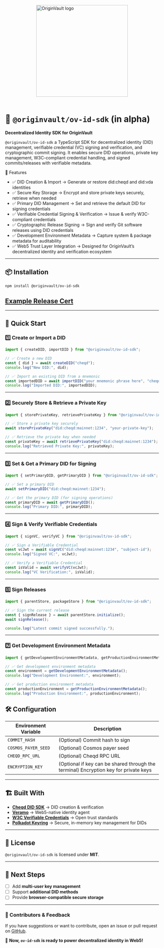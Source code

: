 <div style="width: 100%; display: flex; justify-content: center; align-items: center;">
      <img src="https://gray-objective-tiglon-784.mypinata.cloud/ipfs/Qma7EjPPPfomzEKkYcJa2ctEFPUhHaMwiojTR1wTQPg2x8" alt="OriginVault logo" width="300" height="300">
</div>
<br />

# 🚀 `@originvault/ov-id-sdk` (in alpha)
**Decentralized Identity SDK for OriginVault**

`@originvault/ov-id-sdk` a TypeScript SDK for decentralized identity (DID) management, verifiable credential (VC) signing and verification, and cryptographic commit signing. It enables secure DID operations, private key management, W3C-compliant credential handling, and signed commits/releases with verifiable metadata.

🔹 Features

- ✅ DID Creation & Import → Generate or restore did:cheqd and did:vda identities
- ✅ Secure Key Storage → Encrypt and store private keys securely, retrieve when needed
- ✅ Primary DID Management → Set and retrieve the default DID for signing credentials
- ✅ Verifiable Credential Signing & Verification → Issue & verify W3C-compliant credentials
- ✅ Cryptographic Release Signing → Sign and verify Git software releases using DID credentials
- ✅ Development Environment Metadata → Capture system & package metadata for auditability
- ✅ Web5 Trust Layer Integration → Designed for OriginVault’s decentralized identity and verification ecosystem
---

## 📦 Installation
```bash
npm install @originvault/ov-id-sdk
```

## [Example Release Cert](https://github.com/OriginVault/ov-id-sdk/blob/main/.my-certificates/@originvault/ov-id-sdk-0.0.1-alpha.23-2025-03-03T05%EF%80%BA14%EF%80%BA01.454Z.json)


---

## 🚀 Quick Start

### **1️⃣ Create or Import a DID**
```typescript
import { createDID, importDID } from "@originvault/ov-id-sdk";

// ✅ Create a new DID
const { did } = await createDID("cheqd");
console.log("New DID:", did);

// ✅ Import an existing DID from a mnemonic
const importedDID = await importDID("your mnemonic phrase here", "cheqd");
console.log("Imported DID:", importedDID);
```

---

### **2️⃣ Securely Store & Retrieve a Private Key**
```typescript
import { storePrivateKey, retrievePrivateKey } from "@originvault/ov-id-sdk";

// ✅ Store a private key securely
await storePrivateKey("did:cheqd:mainnet:1234", "your-private-key");

// ✅ Retrieve the private key when needed
const privateKey = await retrievePrivateKey("did:cheqd:mainnet:1234");
console.log("Retrieved Private Key:", privateKey);
```

---

### **3️⃣ Set & Get a Primary DID for Signing**
```typescript
import { setPrimaryDID, getPrimaryDID } from "@originvault/ov-id-sdk";

// ✅ Set a primary DID
await setPrimaryDID("did:cheqd:mainnet:1234");

// ✅ Get the primary DID (for signing operations)
const primaryDID = await getPrimaryDID();
console.log("Primary DID:", primaryDID);
```

---

### **4️⃣ Sign & Verify Verifiable Credentials**
```typescript
import { signVC, verifyVC } from "@originvault/ov-id-sdk";

// ✅ Sign a Verifiable Credential
const vcJwt = await signVC("did:cheqd:mainnet:1234", "subject-id");
console.log("Signed VC:", vcJwt);

// ✅ Verify a Verifiable Credential
const isValid = await verifyVC(vcJwt);
console.log("VC Verification:", isValid);
```

---

### **5️⃣ Sign Releases**
```typescript
import { parentStore, packageStore } from "@originvault/ov-id-sdk";

// ✅ Sign the current release
const { signRelease } = await parentStore.initialize();
await signRelease();

console.log("Latest commit signed successfully.");
```
---

### **7️⃣ Get Development Environment Metadata**
```typescript
import { getDevelopmentEnvironmentMetadata, getProductionEnvironmentMetadata } from "@originvault/ov-id-sdk";

// ✅ Get development environment metadata
const environment = getDevelopmentEnvironmentMetadata();
console.log("Development Environment:", environment);

// ✅ Get production environment metadata
const productionEnvironment = getProductionEnvironmentMetadata();
console.log("Production Environment:", productionEnvironment);
```

## 🛠 Configuration
| **Environment Variable** | **Description** |
|------------------|-----------------------------------------------|
| `COMMIT_HASH` | (Optional) Commit hash to sign |
| `COSMOS_PAYER_SEED` | (Optional) Cosmos payer seed |
| `CHEQD_RPC_URL` | (Optional) Cheqd RPC URL |
| `ENCRYPTION_KEY` | (Optional if key can be shared through the terminal) Encryption key for private keys |

---

## 🏗 Built With
- **[Cheqd DID SDK](https://docs.cheqd.io/)** → DID creation & verification  
- **[Veramo](https://veramo.io/)** → Web5-native identity agent  
- **[W3C Verifiable Credentials](https://www.w3.org/TR/vc-data-model/)** → Open trust standards  
- **[Polkadot Keyring](https://polkadot.js.org/docs/api/start/keyring/)** → Secure, in-memory key management for DIDs

---

## 📜 License
`@originvault/ov-id-sdk` is licensed under **MIT**.

---

## 🚀 Next Steps
- [ ] Add **multi-user key management**
- [ ] Support **additional DID methods**
- [ ] Provide **browser-compatible secure storage**

---

### **🌟 Contributors & Feedback**
If you have suggestions or want to contribute, open an issue or pull request on [GitHub](https://github.com/originvault/ov-id-sdk).

🚀 **Now, `ov-id-sdk` is ready to power decentralized identity in Web5!**
